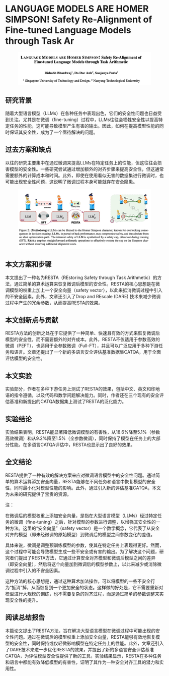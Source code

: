 # LANGUAGE MODELS ARE HOMER SIMPSON! Safety Re-Alignment of Fine-tuned Language Models through Task Ar

<figure><img src="../.gitbook/assets/image (4) (1) (1) (1) (1) (1) (1) (1) (1) (1) (1) (1) (1) (1) (1) (1) (1) (1) (1) (1) (1).png" alt=""><figcaption></figcaption></figure>

## 研究背景

随着大型语言模型（LLMs）在各种任务中表现出色，它们的安全性问题也日益受到关注。尤其是在微调（fine-tuning）过程中，LLMs往往会牺牲安全性以提高特定任务的性能，这可能导致模型产生有害的输出。因此，如何在提高模型性能的同时保证其安全性，成为了一个亟待解决的问题。

## 过去方案和缺点

以往的研究主要集中在通过微调来提高LLMs在特定任务上的性能，但这往往会损害模型的安全性。一些研究尝试通过增加额外的对齐步骤来提高安全性，但这通常需要额外的计算成本和时间。此外，即使在使用看似无害的数据集进行微调时，也可能出现安全性问题，这说明了微调过程本身可能就存在安全隐患。

<figure><img src="../.gitbook/assets/image (1) (1) (1) (1) (1) (1) (1) (1) (1) (1) (1) (1) (1) (1) (1) (1) (1) (1) (1) (1) (1) (1) (1).png" alt=""><figcaption></figcaption></figure>

## 本文方案和步骤

本文提出了一种名为RESTA（REstoring Safety through Task Arithmetic）的方法，通过简单的算术运算来恢复微调后模型的安全性。RESTA的核心思想是在微调模型的权重上加上一个安全向量（safety vector），以此来抵消微调过程中引入的不安全因素。此外，文章还引入了Drop and REscale (DARE) 技术来减少微调过程中产生的冗余参数，从而提高RESTA的效果。

## 本文创新点与贡献

RESTA方法的创新之处在于它提供了一种简单、快速且有效的方式来恢复微调后模型的安全性，而不需要额外的对齐成本。此外，RESTA不仅适用于参数高效的微调（PEFT），也适用于全参数微调（Full-FT），并且可以广泛应用于多种下游任务和语言。文章还提出了一个新的多语言安全评估基准数据集CATQA，用于全面评估模型的安全性。

## 本文实验

实验部分，作者在多种下游任务上测试了RESTA的效果，包括中文、英文和印地语的指令遵循，以及代码和数学问题解决能力。同时，作者还在三个现有的安全评估基准和新提出的CATQA数据集上测试了RESTA的泛化能力。

## 实验结论

实验结果表明，RESTA能显著降低微调模型的有害性，从18.6%降至5.1%（参数高效微调）和从9.2%降至1.5%（全参数微调），同时保持了模型在任务上的大部分性能。在多语言CATQA评估中，RESTA也显示出了良好的效果。

## 全文结论

RESTA提供了一种有效的解决方案来应对微调语言模型中的安全性问题。通过简单的算术运算添加安全向量，RESTA能够在不同任务和语言中恢复模型的安全性，同时最小化对模型性能的影响。此外，通过引入新的评估基准CATQA，本文为未来的研究提供了宝贵的资源。



注：

在微调后的模型权重上添加安全向量，是指在大型语言模型（LLMs）经过特定任务的微调（fine-tuning）之后，针对模型的参数进行调整，以增强其安全性的一种方法。这里的“安全向量”（safety vector）是一个数学概念，它代表了从安全对齐的模型（即未经微调的原始模型）到微调后的模型之间参数变化的差值。

具体来说，微调是调整预训练模型的参数，使其在特定任务上表现得更好。然而，这个过程中可能会导致模型生成一些不安全或有害的输出。为了解决这个问题，研究者们提出了RESTA方法，它通过计算安全对齐模型和微调后模型之间的差异（即安全向量），然后将这个向量加到微调后的模型参数上，以此来减少或消除微调过程中引入的不安全因素。

这种方法的核心思想是，通过这种算术加法操作，可以将模型的一些不安全行为“抵消”掉，从而恢复到一个更加安全的状态。这样做的好处是，它不需要重新对模型进行大规模的训练，也不需要复杂的对齐过程，而是通过简单的参数调整来实现安全性的提升。





## 阅读总结报告

本篇论文提出了RESTA方法，旨在解决大型语言模型在微调过程中可能出现的安全性问题。通过在微调后的模型权重上添加安全向量，RESTA能够有效地恢复模型的安全性，同时保持或仅轻微影响模型在特定任务上的性能。此外，文章还引入了DARE技术来进一步优化RESTA的效果，并提出了新的多语言安全评估基准CATQA，为评估模型安全性提供了新的工具。实验结果显示，RESTA在多种任务和语言中都能有效降低模型的有害性，证明了其作为一种安全对齐工具的潜力和实用性。

